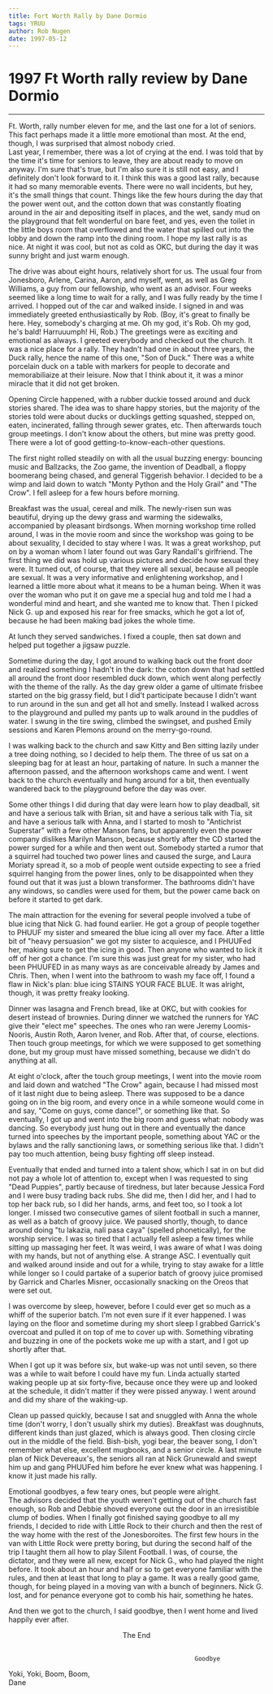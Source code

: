 ```yaml
---
title: Fort Worth Rally by Dane Dormio
tags: YRUU
author: Rob Nugen
date: 1997-05-12
---
```


<h1>1997 Ft Worth rally review by Dane Dormio</h1>

<hr>

Ft. Worth, rally number eleven for me, and the last one for a lot of 
seniors.  This fact perhaps made it a little more emotional than 
most.  At the end, though, I was surprised that almost nobody cried.  
Last year, I remember, there was a lot of crying at the end.  I was 
told that by the time it's time for seniors to leave, they are about 
ready to move on anyway.  I'm sure that's true, but I'm also sure it 
is still not easy, and I definitely don't look forward to it.  I 
think this was a good last rally, because it had so many memorable 
events.  There were no wall incidents, but hey, it's the small things 
that count.  Things like the few hours during the day that the power 
went out, and the cotton down that was constantly floating around in 
the air and depositing itself in places, and the wet, sandy mud on 
the playground that felt wonderful on bare feet, and yes, even the 
toilet in the little boys room that overflowed and the water that 
spilled out into the lobby and down the ramp into the dining room.  I 
hope my last rally is as nice.  At night it was cool, but not as cold 
as OKC, but during the day it was sunny bright and just warm enough.
<p>
The drive was about eight hours, relatively short for us.  The usual 
four from Jonesboro, Arlene, Carina, Aaron, and myself, went, as well 
as Greg Williams, a guy from our fellowship, who went as an advisor.
Four weeks seemed like a long time to wait for a rally, and I was 
fully ready by the time I arrived.  I hopped out of the car and 
walked inside.  I signed in and was immediately greeted 
enthusiastically by Rob.  (Boy, it's great to finally be here.  Hey, 
somebody's charging at me.  Oh my god, it's Rob.  Oh my god, he's 
bald!  Harruuumph!  Hi, Rob.)  The greetings were as exciting and 
emotional as always.  I greeted everybody and checked out the 
church. It was a nice place for a rally.  They hadn't had one in 
about three years, the Duck rally, hence the name of this one, "Son 
of Duck."  There was a white porcelain duck on a table with markers 
for people to decorate and memorabiliaize at their leisure.  Now that 
I think about it, it was a minor miracle that it did not get broken.  
<p>
Opening Circle happened, with a rubber duckie tossed around and duck 
stories shared.  The idea was to share happy stories, but the 
majority of the stories told were about ducks or ducklings getting 
squashed, stepped on, eaten, incinerated, falling through sewer 
grates, etc.  Then afterwards touch group meetings.  I don't know 
about the others, but mine was pretty good.  There were a lot of good 
getting-to-know-each-other questions.
<p>
The first night rolled steadily on with all the usual buzzing energy: 
bouncing music and Ballzacks, the Zoo game, the invention of 
Deadball, a floppy boomerang being chased, and general Tiggerish 
behavior.  I decided to be a wimp and laid down to watch 
"Monty Python and the Holy Grail" and "The Crow".  I fell asleep for 
a few hours before morning.
<p>
Breakfast was the usual, cereal and milk.  The newly-risen sun was 
beautiful, drying up the dewy grass and warming the sidewalks, 
accompanied by pleasant birdsongs.  When morning workshop time rolled 
around, I was in the movie room and since the workshop was going to 
be about sexuality, I decided to stay where I was.  It was a great 
workshop, put on by a woman whom I later found out was Gary Randall's 
girlfriend.  The first thing we did was hold up various pictures and 
decide how sexual they were.  It turned out, of course, that they 
were all sexual, because all people are sexual.  It was a very 
informative and enlightening workshop, and I learned a little more 
about what it means to be a human being.  When it was over the woman 
who put it on gave me a special hug and told me I had a wonderful 
mind and heart, and she wanted me to know that.  Then I picked 
Nick G. up and exposed his rear for free smacks, which he got a lot 
of, because he had been making bad jokes the whole time.
<p>
At lunch they served sandwiches.  I fixed a couple, then sat down and 
helped put together a jigsaw puzzle.
<p>
Sometime during the day, I got around to walking back out the front 
door and realized something I hadn't in the dark:  the cotton down 
that had settled all around the front door resembled duck down, which 
went along perfectly with the theme of the rally.  As the day grew 
older a game of ultimate frisbee started on the big grassy field, but 
I did't participate because I didn't want to run around in the sun 
and get all hot and smelly.  Instead I walked across to the 
playground and pulled my pants up to walk around in the puddles of 
water.  I swung in the tire swing, climbed the swingset, and pushed 
Emily sessions and Karen Plemons around on the merry-go-round.
<p>
I was walking back to the church and saw Kitty and Ben sitting lazily 
under a tree doing nothing, so I decided to help them.  The three of 
us sat on a sleeping bag for at least an hour, partaking of nature.  
In such a manner the afternoon passed, and the afternoon workshops 
came and went.  I went back to the church eventually and hung around 
for a bit, then eventually wandered back to the playground before 
the day was over.
<p>
Some other things I did during that day were learn how to play 
deadball, sit and have a serious talk with Brian, sit and have a 
serious talk with Tia, sit and have a serious talk with Anna, and I 
started to mosh to "Antichrist Superstar" with a few other Manson 
fans, but apparently even the power company dislikes Marilyn Manson, 
because shortly after the CD started the power surged for a while and 
then went out.  Somebody started a rumor that a squirrel had touched 
two power lines and caused the surge, and Laura Moriaty spread it, so 
a mob of people went outside expecting to see a fried squirrel 
hanging from the power lines, only to be disappointed when they found 
out that it was just a blown transformer.  The bathrooms didn't have 
any windows, so candles were used for them, but the power came back 
on before it started to get dark.
<p>
The main attraction for the evening for several people involved a 
tube of blue icing that Nick G. had found earlier.  He got a group of 
people together to PHUUF my sister and smeared the blue icing all 
over my face.  After a little bit of "heavy persuasion" we got my 
sister to acquiesce, and I PHUUFed her, making sure to get the icing 
in good.  Then anyone who wanted to lick it off of her got a chance.  
I'm sure this was just great for my sister, who had been PHUUFED in 
as many ways as are conceivable already by James and Chris.  Then, 
when I went into the bathroom to wash my face off, I found a flaw in 
Nick's plan:  blue icing STAINS YOUR FACE BLUE.  It was alright, 
though, it was pretty freaky looking.
<p>
Dinner was lasagna and French bread, like at OKC, but with cookies 
for desert instead of brownies.  During dinner we watched the runners 
for YAC give their "elect me" speeches.  The ones who ran were Jeremy 
Loomis-Nooris, Austin Roth, Aaron Ivener, and Rob.  After that, of 
course, elections.  Then touch group meetings, for which we were 
supposed to get something done, but my group must have missed 
something, because we didn't do anything at all.
<p>
At eight o'clock, after the touch group meetings, I went into the 
movie room and laid down and watched "The Crow" again, because I had 
missed most of it last night due to being asleep.  There was 
supposed to be a dance going on in the big room, and every once in a 
while someone would come in and say, "Come on guys, come dance!", or 
something like that.  So eventually, I got up and went into the big 
room and guess what:  nobody was dancing.  So everybody just hung out 
in there and eventually the dance turned into speeches by the 
important people, something about YAC or the bylaws and the rally 
sanctioning laws, or something serious like that.  I didn't pay too 
much attention, being busy fighting off sleep instead.
<p>
Eventually that ended and turned into a talent show, which I sat in 
on but did not pay a whole lot of attention to, except when I 
was requested to sing "Dead Puppies", partly because of tiredness, 
but later because Jessica Ford and I were busy trading back rubs.  
She did me, then I did her, and I had to top her back rub, so I 
did her hands, arms, and feet too, so I took a lot longer.  I missed 
two consecutive games of silent football in such a manner, as well as 
a batch of groovy juice.  We paused shortly, though, to dance around 
doing "tu lakazia, nali pasa caya" (spelled phonetically), for the 
worship service.  I was so tired that I actually fell asleep a few 
times while sitting up massaging her feet.  It was weird, I was aware 
of what I was doing with my hands, but not of anything else.  A 
strange ASC.  I eventually quit and walked around inside and out for 
a while, trying to stay awake for a little while longer so I could 
partake of a superior batch of groovy juice promised by Garrick and 
Charles Misner, occasionally snacking on the Oreos that were set out. 
<p>
I was overcome by sleep, however, before I could ever get so much as 
a whiff of the superior batch.  I'm not even sure if it ever 
happened.  I was laying on the floor and sometime during my short 
sleep I grabbed Garrick's overcoat and pulled it on top of me to 
cover up with.  Something vibrating and buzzing in one of the pockets 
woke me up with a start, and I got up shortly after that.
<p>
When I got up it was before six, but wake-up was not until seven, 
so there was a while to wait before I could have my fun.  Linda 
actually started waking people up at six forty-five, because once 
they were up and looked at the schedule, it didn't matter if they 
were pissed anyway.  I went around and did my share of the waking-up. 
<p>
Clean up passed quickly, because I sat and snuggled with Anna the 
whole time (don't worry, I don't usually shirk my duties).  Breakfast 
was doughnuts, different kinds than just glazed, which is always 
good.  Then closing circle out in the middle of the field.  
Bish-bish, yogi bear, the beaver song, I don't remember what else, 
excellent mugbooks, and a senior circle.  A last minute plan of Nick 
Devereaux's, the seniors all ran at Nick Grunewald and swept him up 
and gang PHUUFed him before he ever knew what was happening.  I know 
it just made his rally.
<p>

Emotional goodbyes, a few teary ones, but people were alright.  
The advisors decided that the youth weren't getting out of the 
church fast enough, so Rob and Debbie shoved everyone out the 
door in an irresistible clump of bodies.  When I finally got finished 
saying goodbye to all my friends, I decided to ride with Little Rock 
to their church and then the rest of the way home with the rest of 
the Jonesboroites.  The first few hours in the van with Little Rock 
were pretty boring, but during the second half of the trip I taught 
them all how to play Silent Football.  I was, of course, the 
dictator, and they were all new, except for Nick G., who had played 
the night before.  It took about an hour and half or so to get 
everyone familiar with the rules, and then at least that long to play 
a game.  It was a really good game, though, for being played in a 
moving van with a bunch of beginners.  Nick G. lost, and for penance 
everyone got to comb his hair, something he hates.
<p>

And then we got to the church, I said goodbye, then I went home and 
lived happily ever after.  
<p>
<center>
                                           The End<br><br>

                                           Goodbye
</center>
<p>
Yoki, Yoki, Boom, Boom,<br>
Dane

<p>
